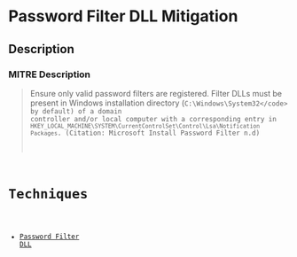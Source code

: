 
# Password Filter DLL Mitigation

## Description

### MITRE Description

> Ensure only valid password filters are registered. Filter DLLs must be present in Windows installation directory (<code>C:\Windows\System32\</code> by default) of a domain controller and/or local computer with a corresponding entry in <code>HKEY_LOCAL_MACHINE\SYSTEM\CurrentControlSet\Control\Lsa\Notification Packages</code>. (Citation: Microsoft Install Password Filter n.d)


# Techniques


* [Password Filter DLL](../techniques/Password-Filter-DLL.md)

